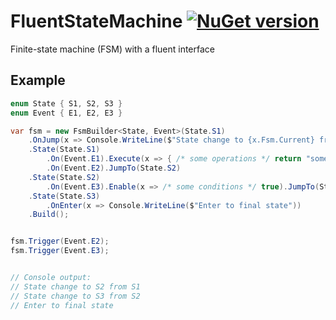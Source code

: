 # FluentStateMachine [![NuGet version](https://badge.fury.io/nu/FluentStateMachine.svg)](http://badge.fury.io/nu/FluentStateMachine)
Finite-state machine (FSM) with a fluent interface

## Example
```C#
enum State { S1, S2, S3 }
enum Event { E1, E2, E3 }
```

```C#
var fsm = new FsmBuilder<State, Event>(State.S1)
    .OnJump(x => Console.WriteLine($"State change to {x.Fsm.Current} from {x.PrevState}"))    
    .State(State.S1)
        .On(Event.E1).Execute(x => { /* some operations */ return "some data"; })
        .On(Event.E2).JumpTo(State.S2)
    .State(State.S2)
        .On(Event.E3).Enable(x => /* some conditions */ true).JumpTo(State.S3)
    .State(State.S3)
        .OnEnter(x => Console.WriteLine($"Enter to final state"))
    .Build();


fsm.Trigger(Event.E2);
fsm.Trigger(Event.E3);


// Console output:
// State change to S2 from S1
// State change to S3 from S2
// Enter to final state
```

